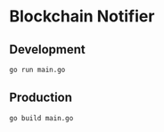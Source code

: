 # Blockchain Notifier

## Development

```bash
go run main.go
```

## Production

```bash
go build main.go
```